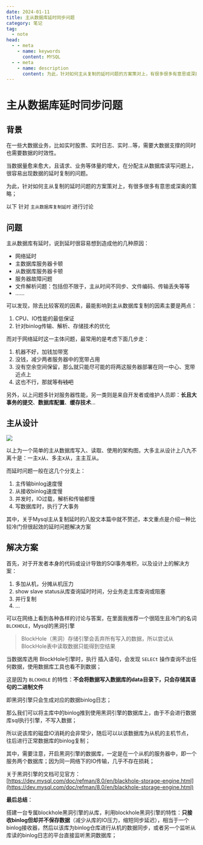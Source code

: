 ```yaml
---
date: 2024-01-11
title: 主从数据库延时同步问题
category: 笔记
tag:
  - note
head:
  - - meta
    - name: keywords
      content: MYSQL
  - - meta
    - name: description
      content: 为此，针对如何主从复制的延时问题的方案策对上，有很多很多有意思或深奥的策略；
---
```

# 主从数据库延时同步问题

## 背景

在一些大数据业务，比如实时股票、实时日志、实时...等，需要大数据支撑的同时也需要数据的时效性。

当数据量愈来愈大，且请求、业务等体量的增大，在分配主从数据库读写问题上，很容易出现数据的延时复制的问题。

为此，针对如何主从复制的延时问题的方案策对上，有很多很多有意思或深奥的策略；

以下 针对 `主从数据库复制延时` 进行讨论

## 问题

主从数据库有延时，说到延时很容易想到造成他的几种原因：

- 网络延时
- 主数据库服务器卡顿
- 从数据库服务器卡顿
- 服务器故障问题
- 文件解析问题：包括但不限于，主从时间不同步、文件编码、传输丢失等等
- ......

可以发现，除去比较客观的因素，最能影响到主从数据库复制的因素主要是两点：

1. CPU、IO性能的最低保证
2. 针对binlog传输、解析、存储技术的优化

而对于网络延时这一主体问题，最常用的是考虑下面几步走：

1. 机器不好，加钱加带宽
2. 没钱，减少两者服务器中的宽带占用
3. 没有空余空间保留，那么就只能尽可能的将两这服务器部署在同一中心、宽带近点上
4. 这也不行，那就等~~有钱吧~~

另外，以上问题多针对服务器性能，另一类则是来自开发者或维护人员即：**长且大事务的提交**、**数据库配置**、**缓存技术**...

## 主从设计

![](https://leyunone-img.oss-cn-hangzhou.aliyuncs.com/image/2024-01-11/2359c69f-d0f0-40c4-8a30-b8c72a4b1409.png)

以上为一个简单的主从数据库写入、读取、使用的架构图，大多主从设计上八九不离十是：一主x从、多主x从，主主互从。

而延时问题一般在这几个分支上：

1. 主传输binlog速度慢
2. 从接收binlog速度慢
3. 并发时，IO过载，解析和传输都慢
4. 写数据库时，执行了大事务

其中，关于Mysql主从复制延时的八股文本篇中就不赘述，本文重点是介绍一种比较冷门但很起效的延时问题解决方案

## 解决方案

首先，对于开发者本身的代码或设计导致的SQl事务堆积，以及设计上的解决方案：

1. 多加从机，分摊从机压力
2. show slave status从库查询延时时间，分业务走主库查询或阻塞
3. 并行复制
4. ...

可以在网络上看到各种各样的讨论与答案，在里面我推荐一个很陌生且冷门的名词 `BLCKHOLE`，Mysql的黑洞引擎

> BlockHole（黑洞）存储引擎会丢弃所有写入的数据，所以尝试从BlockHole表中读取数据只能得到空结果

当数据库选用 BlockHole引擎时，执行 插入语句，会发现 `SELECt` 操作查询不出任何数据，使用数据库工具也看不到数据；

这是因为 `BLCKHOLE` 的特性：**不会将数据写入数据库的data目录下，只会存储其语句的二进制文件**

即黑洞引擎只会生成对应的数据binlog日志；

那么我们可以将主库中的binlog推到使用黑洞引擎的数据库上，由于不会进行数据库sql执行引擎，不写入数据；

所以说该库的磁盘IO消耗的会非常少，随后可以以该数据库为从机的主机节点，往后进行正常数据库的binlog复制；

其中，需要注意，开启黑洞引擎的数据库，一定是在一个从机的服务器中，即一个服务两个数据库；因为同一网络下的IO传输，几乎不存在损耗；

关于黑洞引擎的文档可见官方： [https://dev.mysql.com/doc/refman/8.0/en/blackhole-storage-engine.html](https://dev.mysql.com/doc/refman/8.0/en/blackhole-storage-engine.html)

**最后总结**：

搭建一台专属blockhole黑洞引擎的从库，利用blockhole黑洞引擎的特性：**只接收binlog但却并不保存数据**（减少从库的IO压力，缩短同步延迟），相当于一个binlog接收器，然后以该库为binlog仓库进行从机的数据同步，或者另一个监听从库读的binlog日志的平台直接监听黑洞数据库；

